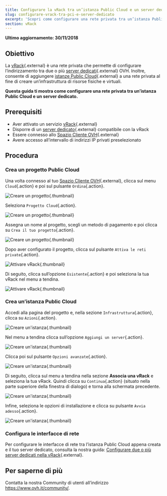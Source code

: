 ```yaml
---
title: Configurare la vRack tra un’istanza Public Cloud e un server dedicato
slug: configurare-vrack-tra-pci-e-server-dedicato
excerpt: 'Scopri come configurare una rete privata tra un’istanza Public Cloud e un server dedicato'
section: vRack
---
```


**Ultimo aggiornamento: 30/11/2018**

## Obiettivo

La [vRack](https://www.ovh.it/soluzioni/vrack/){.external} è una rete privata che permette di configurare l’indirizzamento tra due o più [server dedicati](https://www.ovh.it/server_dedicati/){.external} OVH. Inoltre, consente di aggiungere [istanze Public Cloud](https://www.ovh.it/public-cloud/istanze/){.external} a una rete privata al fine di creare un’infrastruttura di risorse fisiche e virtuali.

**Questa guida ti mostra come configurare una rete privata tra un’istanza Public Cloud e un server dedicato.**


## Prerequisiti

- Aver attivato un servizio [vRack](https://www.ovh.it/soluzioni/vrack/){.external}
- Disporre di un [server dedicato](https://www.ovh.it/server_dedicati/){.external} compatibile con la vRack
- Essere connesso allo [Spazio Cliente OVH](https://www.ovh.com/auth/?action=gotomanager){.external}
- Avere accesso all’intervallo di indirizzi IP privati preselezionato


## Procedura

### Crea un progetto Public Cloud

Una volta connesso al tuo [Spazio Cliente OVH](https://www.ovh.com/auth/?action=gotomanager){.external}, clicca sul menu `Cloud`{.action} e poi sul pulsante `Ordina`{.action}.

![Creare un progetto](images/pci-project-01.png){.thumbnail}

Seleziona `Progetto Cloud`{.action}.

![Creare un progetto](images/pci-project-02.png){.thumbnail}

Assegna un nome al progetto, scegli un metodo di pagamento e poi clicca su `Crea il tuo progetto`{.action}.

![Creare un progetto](images/pci-project-03.png){.thumbnail}

Dopo aver configurato il progetto, clicca sul pulsante `Attiva le reti private`{.action}. 

![Attivare vRack](images/pci-vrack-01.png){.thumbnail}

Di seguito, clicca sull’opzione `Esistente`{.action} e poi seleziona la tua vRack nel menu a tendina.

![Attivare vRack](images/pci-vrack-02.png){.thumbnail}


### Crea un’istanza Public Cloud

Accedi alla pagina del progetto e, nella sezione `Infrastruttura`{.action}, clicca su `Azioni`{.action}.

![Creare un'istanza](images/pci-01.png){.thumbnail}

Nel menu a tendina clicca sull’opzione `Aggiungi un server`{.action}.

![Creare un'istanza](images/pci-02.png){.thumbnail}

Clicca poi sul pulsante `Opzioni avanzate`{.action}.

![Creare un'istanza](images/pci-03.png){.thumbnail}

Di seguito, clicca sul menu a tendina nella sezione **Associa una vRack** e seleziona la tua vRack. Quindi clicca su `Continua`{.action} (situato nella parte superiore della finestra di dialogo) e torna alla schermata precedente.

![Creare un'istanza](images/pci-04.png){.thumbnail}

Infine, seleziona le opzioni di installazione e clicca su pulsante `Avvia adesso`{.action}.

![Creare un'istanza](images/pci-05.png){.thumbnail}


### Configura le interfacce di rete

Per configurare le interfacce di rete tra l’istanza Public Cloud appena creata e il tuo server dedicato, consulta la nostra guida: [Configurare due o più server dedicati nella vRack](https://docs.ovh.com/it/dedicated/configurare-server-dedicati-vrack/){.external}.


## Per saperne di più

Contatta la nostra Community di utenti all’indirizzo <https://www.ovh.it/community/>.